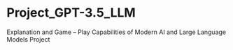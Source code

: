# Project_GPT-3.5_LLM
Explanation and Game – Play Capabilities of Modern AI and Large Language Models Project
